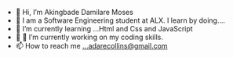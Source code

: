 - 👋 Hi, I’m Akingbade Damilare Moses
- 👀 I am a Software Engineering student at ALX. I learn by doing....
- 🌱 I’m currently learning ...Html and Css and JavaScript 
- 💞️ 🔭 I’m currently working on my coding skills.
- 📫 How to reach me ...adarecollins@gmail.com

<!---
Drecollins1/Drecollins1 is a ✨ special ✨ repository because its `README.md` (this file) appears on your GitHub profile.
You can click the Preview link to take a look at your changes.
--->
